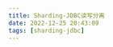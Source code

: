 ```yaml
---
title: Sharding-JDBC读写分离
date: 2022-12-25 20:43:09
tags: [sharding-jdbc]
---
```






<!-- more -->
